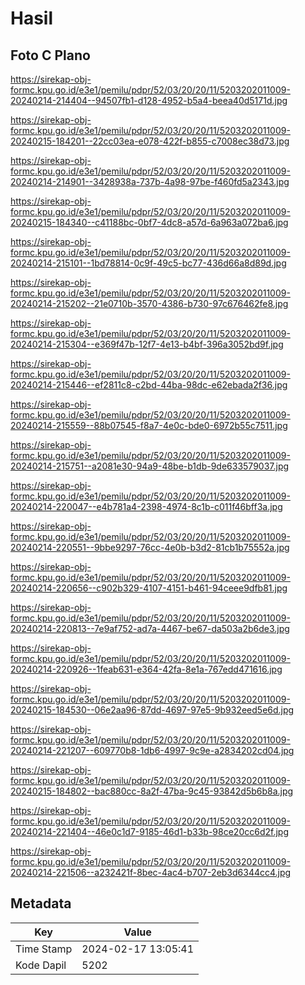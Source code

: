 # Hasil

## Foto C Plano

https://sirekap-obj-formc.kpu.go.id/e3e1/pemilu/pdpr/52/03/20/20/11/5203202011009-20240214-214404--94507fb1-d128-4952-b5a4-beea40d5171d.jpg

https://sirekap-obj-formc.kpu.go.id/e3e1/pemilu/pdpr/52/03/20/20/11/5203202011009-20240215-184201--22cc03ea-e078-422f-b855-c7008ec38d73.jpg

https://sirekap-obj-formc.kpu.go.id/e3e1/pemilu/pdpr/52/03/20/20/11/5203202011009-20240214-214901--3428938a-737b-4a98-97be-f460fd5a2343.jpg

https://sirekap-obj-formc.kpu.go.id/e3e1/pemilu/pdpr/52/03/20/20/11/5203202011009-20240215-184340--c41188bc-0bf7-4dc8-a57d-6a963a072ba6.jpg

https://sirekap-obj-formc.kpu.go.id/e3e1/pemilu/pdpr/52/03/20/20/11/5203202011009-20240214-215101--1bd78814-0c9f-49c5-bc77-436d66a8d89d.jpg

https://sirekap-obj-formc.kpu.go.id/e3e1/pemilu/pdpr/52/03/20/20/11/5203202011009-20240214-215202--21e0710b-3570-4386-b730-97c676462fe8.jpg

https://sirekap-obj-formc.kpu.go.id/e3e1/pemilu/pdpr/52/03/20/20/11/5203202011009-20240214-215304--e369f47b-12f7-4e13-b4bf-396a3052bd9f.jpg

https://sirekap-obj-formc.kpu.go.id/e3e1/pemilu/pdpr/52/03/20/20/11/5203202011009-20240214-215446--ef2811c8-c2bd-44ba-98dc-e62ebada2f36.jpg

https://sirekap-obj-formc.kpu.go.id/e3e1/pemilu/pdpr/52/03/20/20/11/5203202011009-20240214-215559--88b07545-f8a7-4e0c-bde0-6972b55c7511.jpg

https://sirekap-obj-formc.kpu.go.id/e3e1/pemilu/pdpr/52/03/20/20/11/5203202011009-20240214-215751--a2081e30-94a9-48be-b1db-9de633579037.jpg

https://sirekap-obj-formc.kpu.go.id/e3e1/pemilu/pdpr/52/03/20/20/11/5203202011009-20240214-220047--e4b781a4-2398-4974-8c1b-c011f46bff3a.jpg

https://sirekap-obj-formc.kpu.go.id/e3e1/pemilu/pdpr/52/03/20/20/11/5203202011009-20240214-220551--9bbe9297-76cc-4e0b-b3d2-81cb1b75552a.jpg

https://sirekap-obj-formc.kpu.go.id/e3e1/pemilu/pdpr/52/03/20/20/11/5203202011009-20240214-220656--c902b329-4107-4151-b461-94ceee9dfb81.jpg

https://sirekap-obj-formc.kpu.go.id/e3e1/pemilu/pdpr/52/03/20/20/11/5203202011009-20240214-220813--7e9af752-ad7a-4467-be67-da503a2b6de3.jpg

https://sirekap-obj-formc.kpu.go.id/e3e1/pemilu/pdpr/52/03/20/20/11/5203202011009-20240214-220926--1feab631-e364-42fa-8e1a-767edd471616.jpg

https://sirekap-obj-formc.kpu.go.id/e3e1/pemilu/pdpr/52/03/20/20/11/5203202011009-20240215-184530--06e2aa96-87dd-4697-97e5-9b932eed5e6d.jpg

https://sirekap-obj-formc.kpu.go.id/e3e1/pemilu/pdpr/52/03/20/20/11/5203202011009-20240214-221207--609770b8-1db6-4997-9c9e-a2834202cd04.jpg

https://sirekap-obj-formc.kpu.go.id/e3e1/pemilu/pdpr/52/03/20/20/11/5203202011009-20240215-184802--bac880cc-8a2f-47ba-9c45-93842d5b6b8a.jpg

https://sirekap-obj-formc.kpu.go.id/e3e1/pemilu/pdpr/52/03/20/20/11/5203202011009-20240214-221404--46e0c1d7-9185-46d1-b33b-98ce20cc6d2f.jpg

https://sirekap-obj-formc.kpu.go.id/e3e1/pemilu/pdpr/52/03/20/20/11/5203202011009-20240214-221506--a232421f-8bec-4ac4-b707-2eb3d6344cc4.jpg


## Metadata

| Key        | Value               |
| ---------- | ------------------- |
| Time Stamp | 2024-02-17 13:05:41 |
| Kode Dapil | 5202                |



